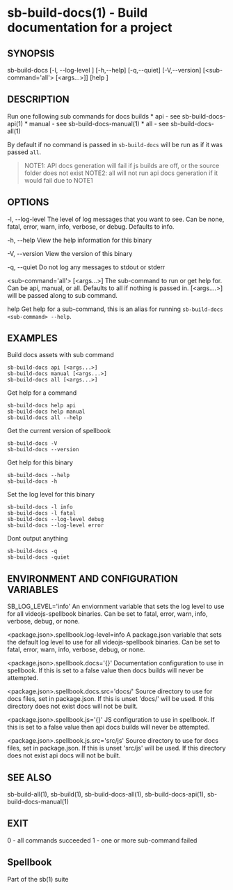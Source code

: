 # sb-build-docs(1) - Build documentation for a project

## SYNOPSIS

  sb-build-docs [-l, --log-level <level>] [-h,--help] [-q,--quiet] [-V,--version]
               [<sub-command='all'> [<args...>]] [help <sub-command>]

## DESCRIPTION

  Run one following sub commands for docs builds
    * api - see sb-build-docs-api(1)
    * manual - see sb-build-docs-manual(1)
    * all - see sb-build-docs-all(1)

  By default if no command is passed in `sb-build-docs` will be run as if it was
  passed `all`.

  > NOTE1: API docs generation will fail if js builds are off, or the source folder does not exist
  > NOTE2: all will not run api docs generation if it would fail due to NOTE1

## OPTIONS

  -l, --log-level <level>
    The level of log messages that you want to see. Can be none, fatal, error,
    warn, info, verbose, or debug. Defaults to info.

  -h, --help
    View the help information for this binary

  -V, --version
    View the version of this binary

  -q, --quiet
    Do not log any messages to stdout or stderr

  <sub-command='all'> [<args...>]
    The sub-command to run or get help for. Can be api, manual, or all.
    Defaults to all if nothing is passed in. [<args....>] will be passed along to sub command.

  help <sub-command>
    Get help for a sub-command, this is an alias for running `sb-build-docs <sub-command> --help`.

## EXAMPLES

  Build docs assets with sub command

    sb-build-docs api [<args...>]
    sb-build-docs manual [<args...>]
    sb-build-docs all [<args...>]

  Get help for a command

    sb-build-docs help api
    sb-build-docs help manual
    sb-build-docs all --help

  Get the current version of spellbook

    sb-build-docs -V
    sb-build-docs --version

  Get help for this binary

    sb-build-docs --help
    sb-build-docs -h

  Set the log level for this binary

    sb-build-docs -l info
    sb-build-docs -l fatal
    sb-build-docs --log-level debug
    sb-build-docs --log-level error

  Dont output anything

    sb-build-docs -q
    sb-build-docs -quiet

## ENVIRONMENT AND CONFIGURATION VARIABLES

  SB_LOG_LEVEL='info'
    An enviornment variable that sets the log level to use for all videojs-spellbook
    binaries. Can be set to fatal, error, warn, info, verbose, debug, or none.

  <package.json>.spellbook.log-level=info
    A package.json variable that sets the default log level to use for all videojs-spellbook
    binaries. Can be set to fatal, error, warn, info, verbose, debug, or none.

  <package.json>.spellbook.docs='{}'
    Documentation configuration to use in spellbook. If this is set to a false value
    then docs builds will never be attempted.

  <package.json>.spellbook.docs.src='docs/'
    Source directory to use for docs files, set in package.json. If this is unset
    'docs/' will be used. If this directory does not exist docs will not be built.

  <package.json>.spellbook.js='{}'
    JS configuration to use in spellbook. If this is set to a false value
    then api docs builds will never be attempted.

  <package.json>.spellbook.js.src='src/js'
    Source directory to use for docs files, set in package.json. If this is unset
    'src/js' will be used. If this directory does not exist api docs will not be built.

## SEE ALSO

  sb-build-all(1), sb-build(1), sb-build-docs-all(1), sb-build-docs-api(1),
  sb-build-docs-manual(1)

## EXIT

  0 - all commands succeeded
  1 - one or more sub-command failed

## Spellbook

  Part of the sb(1) suite
